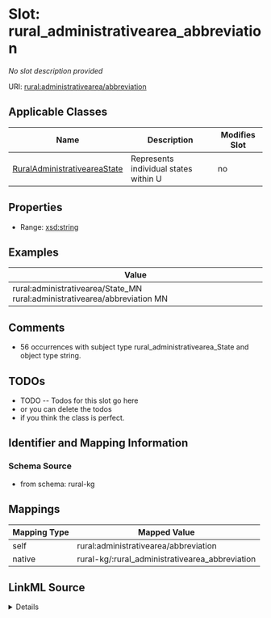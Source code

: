 

# Slot: rural_administrativearea_abbreviation


_No slot description provided_





URI: [rural:administrativearea/abbreviation](http://sail.ua.edu/ruralkg/administrativearea/abbreviation)



<!-- no inheritance hierarchy -->





## Applicable Classes

| Name | Description | Modifies Slot |
| --- | --- | --- |
| [RuralAdministrativeareaState](../classes/RuralAdministrativeareaState.md) | Represents individual states within U |  no  |







## Properties

* Range: [xsd:string](http://www.w3.org/2001/XMLSchema#string)






## Examples

| Value |
| --- |
| rural:administrativearea/State_MN rural:administrativearea/abbreviation MN |

## Comments

* 56 occurrences with subject type rural_administrativearea_State and object type string.

## TODOs

* TODO -- Todos for this slot go here
* or you can delete the todos
* if you think the class is perfect.

## Identifier and Mapping Information







### Schema Source


* from schema: rural-kg




## Mappings

| Mapping Type | Mapped Value |
| ---  | ---  |
| self | rural:administrativearea/abbreviation |
| native | rural-kg/:rural_administrativearea_abbreviation |




## LinkML Source

<details>
```yaml
name: rural_administrativearea_abbreviation
description: No slot description provided
todos:
- TODO -- Todos for this slot go here
- or you can delete the todos
- if you think the class is perfect.
comments:
- 56 occurrences with subject type rural_administrativearea_State and object type
  string.
examples:
- value: rural:administrativearea/State_MN rural:administrativearea/abbreviation MN
from_schema: rural-kg
rank: 1000
slot_uri: rural:administrativearea/abbreviation
alias: rural_administrativearea_abbreviation
domain_of:
- rural_administrativearea_State
range: string

```
</details>